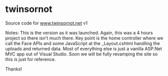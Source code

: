 # twinsornot
Source code for www.twinsornot.net v1

Notes: This is the version as it was launched. Again, this was a 4 hours project so there isn't much there. Key point is the home controller where we call the Face APIs and some JavaScript at the _Layout.cshtml handling the uploads and returned data. Most of everything else is just a vanilla ASP.Net MVC app out of Visual Studio. Soon we will be fully revamping the site so this is just for reference.

Thanks!
